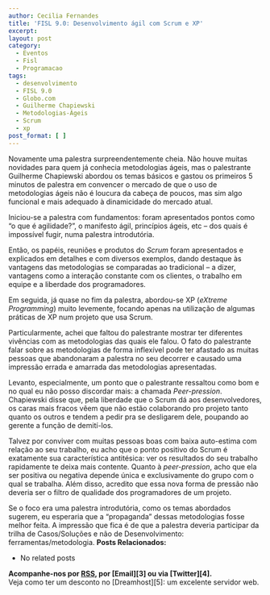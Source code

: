 ```yaml
---
author: Cecilia Fernandes
title: 'FISL 9.0: Desenvolvimento ágil com Scrum e XP'
excerpt:
layout: post
category:
  - Eventos
  - Fisl
  - Programacao
tags:
  - desenvolvimento
  - FISL 9.0
  - Globo.com
  - Guilherme Chapiewski
  - Metodologias-Ágeis
  - Scrum
  - xp
post_format: [ ]
---
```

Novamente uma palestra surpreendentemente cheia. Não houve muitas novidades para quem já conhecia metodologias ágeis, mas o palestrante Guilherme Chapiewski abordou os temas básicos e gastou os primeiros 5 minutos de palestra em convencer o mercado de que o uso de metodologias ágeis não é loucura da cabeça de poucos, mas sim algo funcional e mais adequado à dinamicidade do mercado atual.

Iniciou-se a palestra com fundamentos: foram apresentados pontos como “o que é agilidade?”, o manifesto ágil, princípios ágeis, etc – dos quais é impossível fugir, numa palestra introdutória.

Então, os papéis, reuniões e produtos do *Scrum* foram apresentados e explicados em detalhes e com diversos exemplos, dando destaque às vantagens das metodologias se comparadas ao tradicional – a dizer, vantagens como a interação constante com os clientes, o trabalho em equipe e a liberdade dos programadores.

Em seguida, já quase no fim da palestra, abordou-se XP (*eXtreme Programming*) muito levemente, focando apenas na utilização de algumas práticas de XP num projeto que usa Scrum.

Particularmente, achei que faltou do palestrante mostrar ter diferentes vivências com as metodologias das quais ele falou. O fato do palestrante falar sobre as metodologias de forma inflexível pode ter afastado as muitas pessoas que abandonaram a palestra no seu decorrer e causado uma impressão errada e amarrada das metodologias apresentadas.

Levanto, especialmente, um ponto que o palestrante ressaltou como bom e no qual eu não posso discordar mais: a chamada *Peer-pression*. Chapiewski disse que, pela liberdade que o Scrum dá aos desenvolvedores, os caras mais fracos vêem que não estão colaborando pro projeto tanto quanto os outros e tendem a pedir pra se desligarem dele, poupando ao gerente a função de demití-los.

Talvez por conviver com muitas pessoas boas com baixa auto-estima com relação ao seu trabalho, eu acho que o ponto positivo do Scrum é exatamente sua característica antitésica: ver os resultados do seu trabalho rapidamente te deixa mais contente. Quanto à *peer-pression*, acho que ela ser positiva ou negativa depende única e exclusivamente do grupo com o qual se trabalha. Além disso, acredito que essa nova forma de pressão não deveria ser o filtro de qualidade dos programadores de um projeto.

Se o foco era uma palestra introdutória, como os temas abordados sugerem, eu esperaria que a “propaganda” dessas metodologias fosse melhor feita. A impressão que fica é de que a palestra deveria participar da trilha de Casos/Soluções e não de Desenvolvimento: ferramentas/metodologia. 
**Posts Relacionados:** 
*   No related posts









**Acompanhe-nos por [ RSS][2], por [Email][3] ou via [Twitter][4].**  
Veja como ter um desconto no [Dreamhost][5]: um excelente servidor web.

 [1]: https://twitter.com/share
 [2]: http://feeds.feedburner.com/VidaGeek



